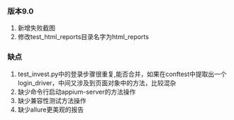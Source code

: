 ### 版本9.0
1. 新增失败截图
2. 修改test_html_reports目录名字为html_reports


### 缺点
1. test_invest.py中的登录步骤很重复,能否合并，如果在conftest中提取出一个login_driver，中间又涉及到页面对象中的方法，比较混杂
2. 缺少命令行启动appium-server的方法操作
3. 缺少兼容性测试方法操作
4. 缺少allure更美观的报告


  